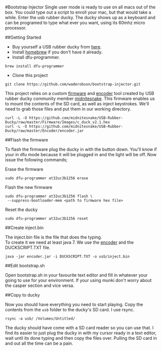 
#Bootstrap Injector
Single user mode is ready to use on all macs out of the box. You could type out a script to enroll your mac, but that would take a while. Enter the usb rubber ducky. The ducky shows up as a keyboard and can be programed to type what ever you want, using its 60mhz micro processor.


##Getting Started
* Buy yourself a USB rubber ducky from [here](http://usbrubberducky.com).  
* Install [homebrew](http://brew.sh/) if you don't have it already.  
* Install dfu-programmer.
```#!bash
brew install dfu-programmer
```
* Clone this project
```#!bash
git clone https://github.com/waderobson/bootstrap-injector.git
```

This project relies on a custom [firmware][firmware] and [encoder][encoder] tool created by USB rubber ducky community member [midnitesnake](https://github.com/midnitesnake). This firmware enables us to mount the contents of the SD card, as well as inject keystrokes. We'll need to grab those files and put them in our working directory.

[encoder]:	https://github.com/midnitesnake/USB-Rubber-Ducky/raw/master/Encoder/encoder.jar
[firmware]:	https://github.com/midnitesnake/USB-Rubber-Ducky/raw/master/Firmware/Images/c_duck_v2.1.hex
```!#bash
curl -L -O https://github.com/midnitesnake/USB-Rubber-Ducky/raw/master/Firmware/Images/c_duck_v2.1.hex
curl -L -O https://github.com/midnitesnake/USB-Rubber-Ducky/raw/master/Encoder/encoder.jar
```


##Flash the firmware

To flash the firmware plug the ducky in with the button down. You'll know if your in dfu mode because it will be plugged in and the light will be off. Now issue the following commands;  

Erase the firmware  
```
sudo dfu-programmer at32uc3b1256 erase
```
Flash the new firmware
```
sudo dfu-programmer at32uc3b1256 flash \
 --suppress-bootloader-mem <path to firmware hex file>
```
Reset the ducky
```#!bash
sudo dfu-programmer at32uc3b1256 reset
```

##Create inject.bin

The inject.bin file is the file that does the typing.  
To create it we need at least java 7.
We use the [encoder][encoder] and the DUCKSCRIPT.TXT file.

```#!bash
java -jar encoder.jar -i DUCKSCRIPT.TXT -o usb/inject.bin
```

##Edit bootstrap.sh

Open bootstrap.sh in your favourite text editor and fill in whatever your going to use for your environment. If your using munki don't worry about the casper section and vice versa. 

##Copy to ducky

Now you should have everything you need to start playing. Copy the contents from the `usb` folder to the ducky's SD card. I use rsync.

```#!bash
rsync -a usb/ /Volumes/Untitled/
```
The ducky should have come with a SD card reader so you can use that. I find its easier to just plug the ducky in with my cursor ready in a text editor, wait until its done typing and then copy the files over. Pulling the SD card in and out all the time can be a pain.

